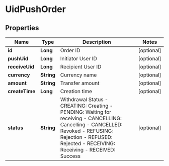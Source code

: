 
# UidPushOrder

## Properties

Name | Type | Description | Notes
------------ | ------------- | ------------- | -------------
**id** | **Long** | Order ID |  [optional]
**pushUid** | **Long** | Initiator User ID |  [optional]
**receiveUid** | **Long** | Recipient User ID |  [optional]
**currency** | **String** | Currency name |  [optional]
**amount** | **String** | Transfer amount |  [optional]
**createTime** | **Long** | Creation time |  [optional]
**status** | **String** | Withdrawal Status  - CREATING: Creating - PENDING: Waiting for receiving - CANCELLING: Cancelling - CANCELLED: Revoked - REFUSING: Rejection - REFUSED: Rejected - RECEIVING: Receiving - RECEIVED: Success |  [optional]

